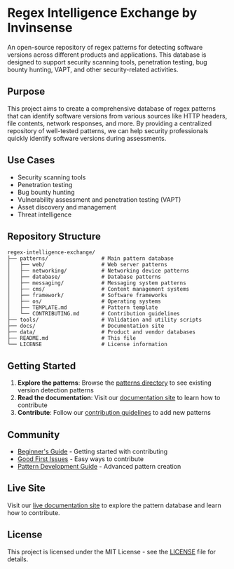# Regex Intelligence Exchange by Invinsense

An open-source repository of regex patterns for detecting software versions across different products and applications. This database is designed to support security scanning tools, penetration testing, bug bounty hunting, VAPT, and other security-related activities.

## Purpose

This project aims to create a comprehensive database of regex patterns that can identify software versions from various sources like HTTP headers, file contents, network responses, and more. By providing a centralized repository of well-tested patterns, we can help security professionals quickly identify software versions during assessments.

## Use Cases

- Security scanning tools
- Penetration testing
- Bug bounty hunting
- Vulnerability assessment and penetration testing (VAPT)
- Asset discovery and management
- Threat intelligence

## Repository Structure

```
regex-intelligence-exchange/
├── patterns/                 # Main pattern database
│   ├── web/                  # Web server patterns
│   ├── networking/           # Networking device patterns
│   ├── database/             # Database patterns
│   ├── messaging/            # Messaging system patterns
│   ├── cms/                  # Content management systems
│   ├── framework/            # Software frameworks
│   ├── os/                   # Operating systems
│   ├── TEMPLATE.md           # Pattern template
│   └── CONTRIBUTING.md       # Contribution guidelines
├── tools/                    # Validation and utility scripts
├── docs/                     # Documentation site
├── data/                     # Product and vendor databases
├── README.md                 # This file
└── LICENSE                   # License information
```

## Getting Started

1. **Explore the patterns**: Browse the [patterns directory](https://github.com/Invinsense/regex-intelligence-exchange/tree/master/patterns) to see existing version detection patterns
2. **Read the documentation**: Visit our [documentation site](https://invinsense.github.io/regex-intelligence-exchange/) to learn how to contribute
3. **Contribute**: Follow our [contribution guidelines](https://github.com/Invinsense/regex-intelligence-exchange/blob/master/patterns/CONTRIBUTING.md) to add new patterns

## Community

- [Beginner's Guide](https://invinsense.github.io/regex-intelligence-exchange/community/beginners-guide.html) - Getting started with contributing
- [Good First Issues](https://invinsense.github.io/regex-intelligence-exchange/community/good-first-issues.html) - Easy ways to contribute
- [Pattern Development Guide](https://invinsense.github.io/regex-intelligence-exchange/community/pattern-development.html) - Advanced pattern creation

## Live Site

Visit our [live documentation site](https://invinsense.github.io/regex-intelligence-exchange/) to explore the pattern database and learn how to contribute.

## License

This project is licensed under the MIT License - see the [LICENSE](LICENSE) file for details.